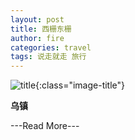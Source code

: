 ```yaml
---
layout: post
title: 西栅东栅
author: fire
categories: travel 
tags: 说走就走 旅行
---
```


![title](http://image.sideproject.cn/title/title_012.jpg){:class="image-title"}

**乌镇**


---Read More---
